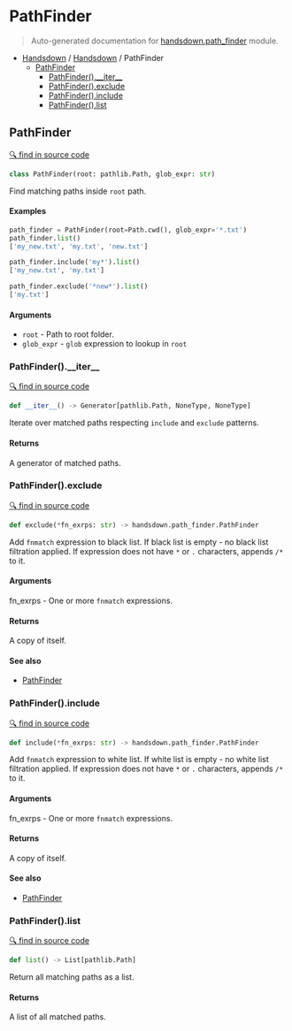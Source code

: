# PathFinder

> Auto-generated documentation for [handsdown.path_finder](../handsdown/path_finder.py) module.

- [Handsdown](./README.md#handsdown) / [Handsdown](./handsdown_index.md#handsdown) / PathFinder
  - [PathFinder](#pathfinder)
    - [PathFinder().\_\_iter\_\_](#pathfinder__iter__)
    - [PathFinder().exclude](#pathfinderexclude)
    - [PathFinder().include](#pathfinderinclude)
    - [PathFinder().list](#pathfinderlist)

## PathFinder

[🔍 find in source code](../handsdown/path_finder.py#L9)

```python
class PathFinder(root: pathlib.Path, glob_expr: str)
```

Find matching paths inside `root` path.

#### Examples

```python
path_finder = PathFinder(root=Path.cwd(), glob_expr='*.txt')
path_finder.list()
['my_new.txt', 'my.txt', 'new.txt']

path_finder.include('my*').list()
['my_new.txt', 'my.txt']

path_finder.exclude('*new*').list()
['my.txt']
```

#### Arguments

- `root` - Path to root folder.
- `glob_expr` - `glob` expression to lookup in `root`

### PathFinder().\_\_iter\_\_

[🔍 find in source code](../handsdown/path_finder.py#L108)

```python
def __iter__() -> Generator[pathlib.Path, NoneType, NoneType]
```

Iterate over matched paths respecting `include` and `exclude` patterns.

#### Returns

A generator of matched paths.

### PathFinder().exclude

[🔍 find in source code](../handsdown/path_finder.py#L66)

```python
def exclude(*fn_exrps: str) -> handsdown.path_finder.PathFinder
```

Add `fnmatch` expression to black list.
If black list is empty - no black list filtration applied.
If expression does not have `*` or `.` characters, appends `/*` to it.

#### Arguments

fn_exrps - One or more `fnmatch` expressions.

#### Returns

A copy of itself.

#### See also

- [PathFinder](#pathfinder)

### PathFinder().include

[🔍 find in source code](../handsdown/path_finder.py#L46)

```python
def include(*fn_exrps: str) -> handsdown.path_finder.PathFinder
```

Add `fnmatch` expression to white list.
If white list is empty - no white list filtration applied.
If expression does not have `*` or `.` characters, appends `/*` to it.

#### Arguments

fn_exrps - One or more `fnmatch` expressions.

#### Returns

A copy of itself.

#### See also

- [PathFinder](#pathfinder)

### PathFinder().list

[🔍 find in source code](../handsdown/path_finder.py#L124)

```python
def list() -> List[pathlib.Path]
```

Return all matching paths as a list.

#### Returns

A list of all matched paths.
